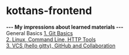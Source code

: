 # kottans-frontend

<b>--- My impressions about learned materials ---</b><br>
General Basics
	<a href="#">1. Git Basics</a> <br>
	<a href="#">2. Linux, Command Line, HTTP Tools</a> <br>
	<a href="#">3. VCS (hello gitty), GitHub and Collaboration</a> <br>